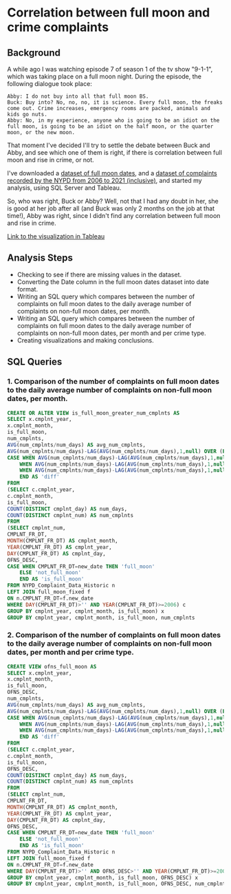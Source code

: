 # Correlation between full moon and crime complaints

## Background

A while ago I was watching episode 7 of season 1 of the tv show "9-1-1", which was taking place on a full moon night.
During the episode, the following dialogue took place:

```
Abby: I do not buy into all that full moon BS.
Buck: Buy into? No, no, no, it is science. Every full moon, the freaks come out. Crime increases, emergency rooms are packed, animals and kids go nuts.
Abby: No, in my experience, anyone who is going to be an idiot on the full moon, is going to be an idiot on the half moon, or the quarter moon, or the new moon.
```

That moment I've decided I'll try to settle the debate between Buck and Abby, and see which one of them is right, if there is correlation between full moon and rise in crime, or not.

I've downloaded a [dataset of full moon dates](https://www.kaggle.com/datasets/lsind18/full-moon-calendar-1900-2050?select=full_moon.csv), and a [dataset of complaints recorded by the NYPD from 2006 to 2021 (inclusive)](https://data.cityofnewyork.us/Public-Safety/NYPD-Complaint-Data-Historic/qgea-i56i), and started my analysis, using SQL Server and Tableau.

So, who was right, Buck or Abby?
Well, not that I had any doubt in her, she is good at her job after all (and Buck was only 2 months on the job at that time!), Abby was right, since I didn't find any correlation between full moon and rise in crime.

[Link to the visualization in Tableau](https://public.tableau.com/views/FullMoon-Crime/Correlationbetweenfullmoonandcrimecomplaints?:language=en-US&publish=yes&:display_count=n&:origin=viz_share_link)

## Analysis Steps

* Checking to see if there are missing values in the dataset.
* Converting the Date column in the full moon dates dataset into date format.
* Writing an SQL query which compares between the number of complaints on full moon dates to the daily average number of complaints on non-full moon dates, per month.
* Writing an SQL query which compares between the number of complaints on full moon dates to the daily average number of complaints on non-full moon dates, per month and per crime type.
* Creating visualizations and making conclusions.

## SQL Queries

### 1. Comparison of the number of complaints on full moon dates to the daily average number of complaints on non-full moon dates, per month.

```sql
CREATE OR ALTER VIEW is_full_moon_greater_num_cmplnts AS
SELECT x.cmplnt_year,
x.cmplnt_month,
is_full_moon,
num_cmplnts,
AVG(num_cmplnts/num_days) AS avg_num_cmplnts,
AVG(num_cmplnts/num_days)-LAG(AVG(num_cmplnts/num_days),1,null) OVER (PARTITION BY x.cmplnt_year, x.cmplnt_month ORDER BY is_full_moon) AS diff_num_cmplnts,
CASE WHEN AVG(num_cmplnts/num_days)-LAG(AVG(num_cmplnts/num_days),1,null) OVER (PARTITION BY x.cmplnt_year, x.cmplnt_month ORDER BY is_full_moon)>0 THEN 'not_full_moon_greater_num_cmplnts'
	WHEN AVG(num_cmplnts/num_days)-LAG(AVG(num_cmplnts/num_days),1,null) OVER (PARTITION BY x.cmplnt_year, x.cmplnt_month ORDER BY is_full_moon)<0 THEN 'full_moon_greater_num_cmplnts'
	WHEN AVG(num_cmplnts/num_days)-LAG(AVG(num_cmplnts/num_days),1,null) OVER (PARTITION BY x.cmplnt_year, x.cmplnt_month ORDER BY is_full_moon)=0 THEN 'no_diff'
	END AS 'diff'
FROM
(SELECT c.cmplnt_year,
c.cmplnt_month,
is_full_moon,
COUNT(DISTINCT cmplnt_day) AS num_days,
COUNT(DISTINCT cmplnt_num) AS num_cmplnts
FROM
(SELECT cmplnt_num,
CMPLNT_FR_DT,
MONTH(CMPLNT_FR_DT) AS cmplnt_month,
YEAR(CMPLNT_FR_DT) AS cmplnt_year,
DAY(CMPLNT_FR_DT) AS cmplnt_day,
OFNS_DESC,
CASE WHEN CMPLNT_FR_DT=new_date THEN 'full_moon'
	ELSE 'not_full_moon'
	END AS 'is_full_moon'
FROM NYPD_Complaint_Data_Historic n
LEFT JOIN full_moon_fixed f
ON n.CMPLNT_FR_DT=f.new_date
WHERE DAY(CMPLNT_FR_DT)>'' AND YEAR(CMPLNT_FR_DT)>=2006) c
GROUP BY cmplnt_year, cmplnt_month, is_full_moon) x
GROUP BY cmplnt_year, cmplnt_month, is_full_moon, num_cmplnts
```

### 2. Comparison of the number of complaints on full moon dates to the daily average number of complaints on non-full moon dates, per month and per crime type.

```sql
CREATE VIEW ofns_full_moon AS
SELECT x.cmplnt_year,
x.cmplnt_month,
is_full_moon,
OFNS_DESC,
num_cmplnts,
AVG(num_cmplnts/num_days) AS avg_num_cmplnts,
AVG(num_cmplnts/num_days)-LAG(AVG(num_cmplnts/num_days),1,null) OVER (PARTITION BY x.cmplnt_year, x.cmplnt_month ORDER BY is_full_moon) AS diff_num_cmplnts,
CASE WHEN AVG(num_cmplnts/num_days)-LAG(AVG(num_cmplnts/num_days),1,null) OVER (PARTITION BY x.cmplnt_year, x.cmplnt_month, OFNS_DESC ORDER BY is_full_moon)>0 THEN 'not_full_moon_greater_num_cmplnts'
	WHEN AVG(num_cmplnts/num_days)-LAG(AVG(num_cmplnts/num_days),1,null) OVER (PARTITION BY x.cmplnt_year, x.cmplnt_month, OFNS_DESC ORDER BY is_full_moon)<0 THEN 'full_moon_greater_num_cmplnts'
	WHEN AVG(num_cmplnts/num_days)-LAG(AVG(num_cmplnts/num_days),1,null) OVER (PARTITION BY x.cmplnt_year, x.cmplnt_month, OFNS_DESC ORDER BY is_full_moon)=0 THEN 'no_diff'
	END AS 'diff'
FROM
(SELECT c.cmplnt_year,
c.cmplnt_month,
is_full_moon,
OFNS_DESC,
COUNT(DISTINCT cmplnt_day) AS num_days,
COUNT(DISTINCT cmplnt_num) AS num_cmplnts
FROM
(SELECT cmplnt_num,
CMPLNT_FR_DT,
MONTH(CMPLNT_FR_DT) AS cmplnt_month,
YEAR(CMPLNT_FR_DT) AS cmplnt_year,
DAY(CMPLNT_FR_DT) AS cmplnt_day,
OFNS_DESC,
CASE WHEN CMPLNT_FR_DT=new_date THEN 'full_moon'
	ELSE 'not_full_moon'
	END AS 'is_full_moon'
FROM NYPD_Complaint_Data_Historic n
LEFT JOIN full_moon_fixed f
ON n.CMPLNT_FR_DT=f.new_date
WHERE DAY(CMPLNT_FR_DT)>'' AND OFNS_DESC>'' AND YEAR(CMPLNT_FR_DT)>=2006) c
GROUP BY cmplnt_year, cmplnt_month, is_full_moon, OFNS_DESC) x
GROUP BY cmplnt_year, cmplnt_month, is_full_moon, OFNS_DESC, num_cmplnts
```
